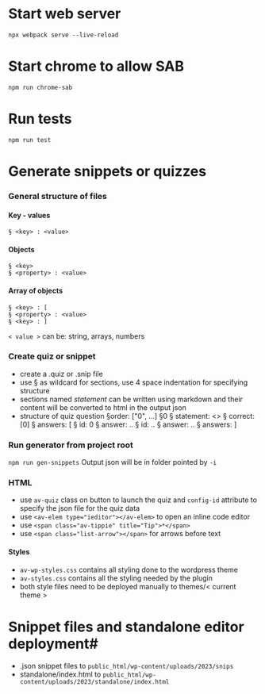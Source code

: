 # Start web server #
``` npx webpack serve --live-reload ```

# Start chrome to allow SAB #
``` npm run chrome-sab ```

# Run tests #
``` npm run test ```

# Generate snippets or quizzes #
### General structure of files ###
#### Key - values
 ``` 
 § <key> : <value> 
 ```
#### Objects
 ``` 
 § <key> 
 § <property> : <value>
 ```
#### Array of objects
```
§ <key> : [
§ <property> : <value>
§ <key> : ]
```

```< value >``` can be: string, arrays, numbers

### Create quiz or snippet ###
- create a .quiz or .snip file
- use § as wildcard for sections, use 4 space indentation for specifying structure
- sections named _statement_ can be written using markdown and their content will be converted to html in the output json
- structure of quiz question
§order: ["0", ...]
§0
§    statement: <>
§    correct: [0]
§    answers: [
§        id: 0
§        answer: ..
§        id: ..
§        answer: ..
§    answers: ]

### Run generator from project root ###
``` npm run gen-snippets ```
Output json will be in folder pointed by ```-i```

### HTML ###
- use ```av-quiz``` class on button to launch the quiz and ```config-id``` attribute to specify the json file for the quiz data
- use ```<av-elem type="ieditor"></av-elem>``` to open an inline code editor
- use ```<span class="av-tippie" title="Tip">*</span>```
- use ```<span class="list-arrow"></span>``` for arrows before text

#### Styles ####
- ```av-wp-styles.css``` contains all styling done to the wordpress theme
- ```av-styles.css``` contains all the styling needed by the plugin
- both style files need to be deployed manually to themes/< current theme >

# Snippet files and standalone editor deployment#
- .json snippet files to ``` public_html/wp-content/uploads/2023/snips ```
- standalone/index.html to ``` public_html/wp-content/uploads/2023/standalone/index.html ```
